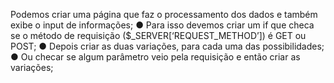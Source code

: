 Podemos criar uma página que faz o processamento dos dados e também exibe o input de informações; ● Para isso devemos criar um if que checa se o método de requisição ($_SERVER[‘REQUEST_METHOD’]) é GET ou POST; ● Depois criar as duas variações, para cada uma das possibilidades; ● Ou checar se algum parâmetro veio pela requisição e então criar as variações;
